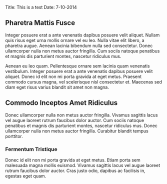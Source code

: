 Title: This is a test
Date: 7-10-2014

## Pharetra Mattis Fusce

Integer posuere erat a ante venenatis dapibus posuere velit aliquet. Nullam quis risus eget urna mollis ornare vel eu leo. Nulla vitae elit libero, a pharetra augue. Aenean lacinia bibendum nulla sed consectetur. Donec ullamcorper nulla non metus auctor fringilla. Cum sociis natoque penatibus et magnis dis parturient montes, nascetur ridiculus mus.Aenean eu leo quam. Pellentesque ornare sem lacinia quam venenatis vestibulum. Integer posuere erat a ante venenatis dapibus posuere velit aliquet. Donec id elit non mi porta gravida at eget metus. Praesent commodo cursus magna, vel scelerisque nisl consectetur et. Maecenas sed diam eget risus varius blandit sit amet non magna.

## Commodo Inceptos Amet RidiculusDonec ullamcorper nulla non metus auctor fringilla. Vivamus sagittis lacus vel augue laoreet rutrum faucibus dolor auctor. Cum sociis natoque penatibus et magnis dis parturient montes, nascetur ridiculus mus. Donec ullamcorper nulla non metus auctor fringilla. Curabitur blandit tempus porttitor.

### Fermentum TristiqueDonec id elit non mi porta gravida at eget metus. Etiam porta sem malesuada magna mollis euismod. Vivamus sagittis lacus vel augue laoreet rutrum faucibus dolor auctor. Cras justo odio, dapibus ac facilisis in, egestas eget quam.